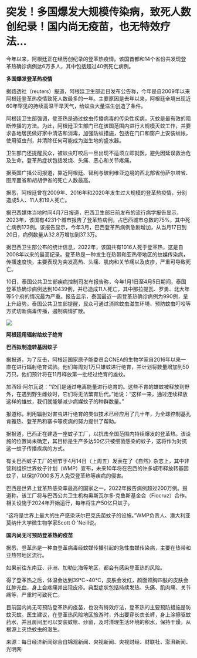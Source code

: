 # 突发！多国爆发大规模传染病，致死人数创纪录！国内尚无疫苗，也无特效疗法…

今年以来，阿根廷正在经历创纪录的登革热疫情。该国首都和14个省份共发现登革热确诊病例达6万多人，其中包括超过40例死亡病例。

**多国爆发登革热疫情**

据路透社（reuters）报道，阿根廷卫生部近日发布公告称，今年是自2009年以来阿根廷登革热疫情致死人数最多的一年。主要原因是去年以来，阿根廷全境出现近60年罕见的持续高温干旱天气，给蚊虫大量滋生创造了条件。

阿根廷卫生部强调，登革热是通过蚊虫传播病毒的传染性疾病，灭蚊是最有效的阻断传播的方法。为此，阿根廷卫生部门已在该国范围内进行大规模灭蚊工作，并要求各地居民做好家中清洁和消毒，加强防蚊措施，包括在门口和窗户上安装蚊帐，使用驱虫剂，并清除任何可能成为滋生地的盛水器。

卫生部门还提醒民众，被蚊虫叮咬后一旦出现不适须立即就医，避免因延误救治危及生命。登革热症状包括发烧、头痛、恶心和关节疼痛。

据英国广播公司报道，靠近阿根廷、智利与玻利维亚边境的西北部省份萨尔塔省、图库曼省和胡胡伊省的死亡人数最高。

据悉，阿根廷曾在2009年、2016年和2020年发生过大规模的登革热疫情，分别造成5人、11人和19人死亡。

据巴西媒体当地时间4月7日报道，巴西卫生部日前发布的流行病学报告显示，2023年，该国有4231个城市报告了登革热病例，占巴西城市总数的75%，其中死亡病例173例。该报告显示，今年3月，巴西登革热病例急剧增加，从当月17日到20日，病例数量从32.8万增加到37.3万。

据巴西卫生部公布的统计信息，2022年，该国共有1016人死于登革热，这是自2008年以来的最高纪录。登革热是一种发生在热带和亚热带地区的蚊媒传染病，传播速度快，主要表现为突发高热、头痛、肌肉和关节痛以及皮疹，严重可导致死亡。

10日，泰国公共卫生部疾病控制司发布报告称，今年1月1日至4月5日期间，泰国登革热确诊病例达到10439例，并已造成11人死亡，其中那拉提瓦、罗勇、北大年等5个府的情况最为严重。报告显示，泰国最近一周登革热确诊病例为990例，呈上升趋势。泰国公共卫生部提醒，民众可通过消除蚊虫滋生环境、预防蚊虫叮咬等方式切断病毒传播，遏制病情扩散。

![](https://inews.gtimg.com/om_bt/Oe6zfUa0L5Kfdip3G1HTos9IKOZTQfnhY5mKLhjw0wj6cAA/1000)

**阿根廷用辐射给蚊子绝育**

**巴西拟制造转基因蚊子**

据报道，为了反击，阿根廷国家原子能委员会CNEA的生物学家自2016年以来一直在进行辐射绝育试验。他们每周对1万只雄蚊进行绝育，并计划将数量增加到50万只。他们预计将在11月释放第一批经过绝育的雄蚊。

加西娅·阿尔瓦说：“它们是通过电离能量进行绝育的。这些不育的雄蚊被释放到野外，在遇到野生雌蚊时，它们将无法繁育后代。”她说：“这样一来，通过连续释放这样的雄蚊，我们就能够减少病媒蚊子的种群数量。”

报道称，利用辐射对害虫进行绝育的类似技术已经应用了几十年，为全球控制基孔肯雅热、登革热和寨卡等疾病的努力提供了帮助。

据报道，巴西正在建造一座蚊子工厂，以抗击全国范围内持续爆发的登革热。该设施的位置尚未确定，其目标是生产多达50亿只被细菌感染的蚊子，这将作为对抗这一蚊子传播疾病的方式。

有关巴西蚊子工厂的细节于4月14日（上周五）发表在了《自然》杂志上，其中非营利组织世界蚊子计划（WMP）宣布，未来10年将在巴西的许多城市释放转基因蚊子，以保护7000多万人免受登革热等疾病的侵害。

巴西是世界上登革热感染率最高的国家之一，2022年报告病例超过200万例。报道称，该工厂将与巴西公共卫生机构奥斯瓦尔多·克鲁斯基金会（Fiocruz）合作。相关设施于2024年开始运行，每年将生产50亿只蚊子。

“这将是世界上最大的生产感染沃尔巴克氏菌蚊子的设施。”WMP负责人、澳大利亚莫纳什大学微生物学家Scott O 'Neill说。

**国内尚无可预防登革热的疫苗**

据悉，登革热是一种由登革病毒经蚊媒传播引起的急性虫媒传染病，主要在热带和亚热带地区流行。

如果前往东南亚、非洲、加勒比海等地区，都会有感染登革热的风险。

得了登革热之后，体温会达到39℃~40℃，皮肤会发红，颜面颈胸四肢的皮肤会红肿充血，身上会疼痛并出现皮疹。典型症状包括持续发热、头痛、肌肉痛、关节痛等，严重时可致死亡。

目前国内尚无可预防登革热的疫苗，也没有特效疗法，登革热的主要预防措施是防蚊灭蚊。医生建议，在登革热风险地区旅游时，外出要穿长衣长裤，身上涂擦驱蚊药水，并且房间里可以安装蚊帐、纱窗，及时清理生活环境的积水，保持干燥，从根源上灭绝蚊虫的滋生。

来源：每日经济新闻综合自锦观新闻、央视新闻、央视财经、财联社、澎湃新闻、光明网

